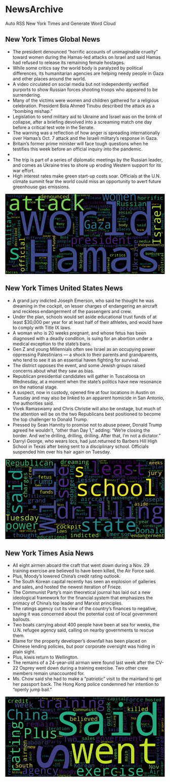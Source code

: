 # NewsArchive
Auto RSS New York Times and Generate Word Cloud

## New York Times Global News
* The president denounced “horrific accounts of unimaginable cruelty” toward women during the Hamas-led attacks on Israel and said Hamas had refused to release its remaining female hostages.
* While some critics say the world body is paralyzed by political differences, its humanitarian agencies are helping needy people in Gaza and other places around the world.
* A video circulated on social media but not independently verified purports to show Russian forces shooting troops who appeared to be surrendering.
* Many of the victims were women and children gathered for a religious celebration. President Bola Ahmed Tinubu described the attack as a “bombing mishap.”
* Legislation to send military aid to Ukraine and Israel was on the brink of collapse, after a briefing devolved into a screaming match one day before a critical test vote in the Senate.
* The warning was a reflection of how anger is spreading internationally over Hamas’s Oct. 7 attack and the Israeli military’s response in Gaza.
* Britain’s former prime minister will face tough questions when he testifies this week before an official inquiry into the pandemic.
* 
* The trip is part of a series of diplomatic meetings by the Russian leader, and comes as Ukraine tries to shore up eroding Western support for its war effort.
* High interest rates make green start-up costs soar. Officials at the U.N. climate summit fear the world could miss an opportunity to avert future greenhouse gas emissions.

![Global](./global.png)
## New York Times United States News
* A grand jury indicted Joseph Emerson, who said he thought he was dreaming in the cockpit, on lesser charges of endangering an aircraft and reckless endangerment of the passengers and crew.
* Under the plan, schools would set aside educational trust funds of at least $30,000 per year for at least half of their athletes, and would have to comply with Title IX laws.
* A woman who is 20 weeks pregnant, and whose fetus has been diagnosed with a deadly condition, is suing for an abortion under a medical exception to the state’s bans.
* Gen Z and young Millennials often see Israel as an occupying power oppressing Palestinians — a shock to their parents and grandparents, who tend to see it as an essential haven fighting for survival.
* The district opposes the event, and some Jewish groups raised concerns about what they saw as bias.
* Republican presidential candidates will gather in Tuscaloosa on Wednesday, at a moment when the state’s politics have new resonance on the national stage.
* A suspect, now in custody, opened fire at four locations in Austin on Tuesday and may also be linked to an apparent homicide in San Antonio, the authorities said.
* Vivek Ramaswamy and Chris Christie will also be onstage, but much of the attention will be on the two Republicans best positioned to become the top challenger to Donald Trump.
* Pressed by Sean Hannity to promise not to abuse power, Donald Trump agreed he wouldn’t, “other than Day 1,” adding: “We’re closing the border. And we’re drilling, drilling, drilling. After that, I’m not a dictator.”
* Darryl George, who wears locs, had just returned to Barbers Hill High School in Texas after being sent to a disciplinary school. Officials suspended him over his hair again on Tuesday.

![US](./usnews.png)
## New York Times Asia News
* All eight airmen aboard the craft that went down during a Nov. 29 training exercise are believed to have been killed, the Air Force said.
* Plus, Moody’s lowered China’s credit rating outlook.
* The South Korean capital recently has seen an explosion of galleries and sales, and hosted the newest iteration of Frieze.
* The Communist Party’s main theoretical journal has laid out a new ideological framework for the financial system that emphasizes the primacy of China’s top leader and Marxist principles.
* The ratings agency cut its view of the country’s finances to negative, saying it was concerned about the potential cost of local government bailouts.
* Two boats carrying about 400 people have been at sea for weeks, the U.N. refugee agency said, calling on nearby governments to rescue them.
* Blame for the property developer’s downfall has been placed on Chinese lending policies, but poor corporate oversight was hiding in plain sight.
* Plus, kiwis return to Wellington.
* The remains of a 24-year-old airman were found last week after the CV-22 Osprey went down during a training exercise. Two other crew members remain unaccounted for.
* Ms. Chow said she had to make a “patriotic” visit to the mainland to get her passport back. The Hong Kong police condemned her intention to “openly jump bail.”

![Asian](./asian.png)
